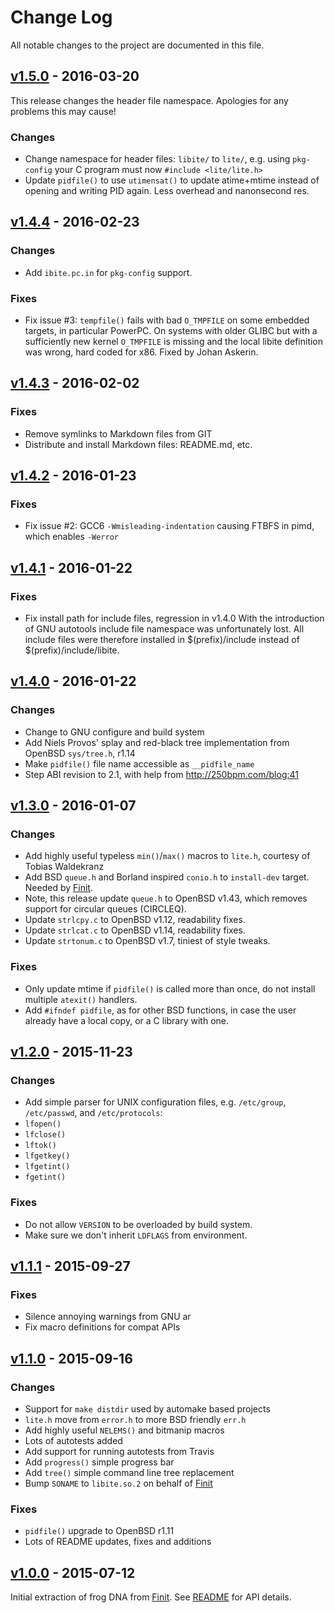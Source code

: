 Change Log
==========

All notable changes to the project are documented in this file.


[v1.5.0][] - 2016-03-20
-----------------------

This release changes the header file namespace.  Apologies for any
problems this may cause!

### Changes

- Change namespace for header files: `libite/` to `lite/`, e.g. using
  `pkg-config` your C program must now `#include <lite/lite.h>`
- Update `pidfile()` to use `utimensat()` to update atime+mtime instead
  of opening and writing PID again.  Less overhead and nanonsecond res.


[v1.4.4][] - 2016-02-23
-----------------------

### Changes
- Add `ibite.pc.in` for `pkg-config` support.

### Fixes
- Fix issue #3: `tempfile()` fails with bad `O_TMPFILE` on some embedded
  targets, in particular PowerPC.  On systems with older GLIBC but with
  a sufficiently new kernel `O_TMPFILE` is missing and the local libite
  definition was wrong, hard coded for x86.  Fixed by Johan Askerin.


[v1.4.3][] - 2016-02-02
-----------------------

### Fixes
- Remove symlinks to Markdown files from GIT
- Distribute and install Markdown files: README.md, etc.


[v1.4.2][] - 2016-01-23
-----------------------

### Fixes
- Fix issue #2: GCC6 `-Wmisleading-indentation` causing FTBFS in pimd,
  which enables `-Werror`


[v1.4.1][] - 2016-01-22
-----------------------

### Fixes
- Fix install path for include files, regression in v1.4.0 With the
  introduction of GNU autotools include file namespace was unfortunately
  lost.  All include files were therefore installed in $(prefix)/include
  instead of $(prefix)/include/libite.


[v1.4.0][] - 2016-01-22
-----------------------

### Changes
- Change to GNU configure and build system
- Add Niels Provos' splay and red-black tree implementation from OpenBSD
  `sys/tree.h`, r1.14
- Make `pidfile()` file name accessible as `__pidfile_name`
- Step ABI revision to 2.1, with help from http://250bpm.com/blog:41


[v1.3.0][] - 2016-01-07
-----------------------

### Changes
- Add highly useful typeless `min()`/`max()` macros to `lite.h`,
  courtesy of Tobias Waldekranz
- Add BSD `queue.h` and Borland inspired `conio.h` to `install-dev`
  target.  Needed by [Finit][].
- Note, this release update `queue.h` to OpenBSD v1.43, which removes
  support for circular queues (CIRCLEQ).
- Update `strlcpy.c` to OpenBSD v1.12, readability fixes.
- Update `strlcat.c` to OpenBSD v1.14, readability fixes.
- Update `strtonum.c` to OpenBSD v1.7, tiniest of style tweaks.

### Fixes
- Only update mtime if `pidfile()` is called more than once, do not
  install multiple `atexit()` handlers.
- Add `#ifndef pidfile`, as for other BSD functions, in case the user
  already have a local copy, or a C library with one.


[v1.2.0][] - 2015-11-23
-----------------------

### Changes
-  Add simple parser for UNIX configuration files, e.g. `/etc/group`,
   `/etc/passwd`, and `/etc/protocols`:
  - `lfopen()`
  - `lfclose()`
  - `lftok()`
  - `lfgetkey()`
  - `lfgetint()`
  - `fgetint()`

### Fixes
- Do not allow `VERSION` to be overloaded by build system.
- Make sure we don't inherit `LDFLAGS` from environment.


[v1.1.1][] - 2015-09-27
-----------------------

### Fixes
* Silence annoying warnings from GNU ar
* Fix macro definitions for compat APIs


[v1.1.0][] - 2015-09-16
-----------------------

### Changes
- Support for `make distdir` used by automake based projects
- `lite.h` move from `error.h` to more BSD friendly `err.h`
- Add highly useful `NELEMS()` and bitmanip macros
- Lots of autotests added
- Add support for running autotests from Travis
- Add `progress()` simple progress bar
- Add `tree()` simple command line tree replacement
- Bump `SONAME` to `libite.so.2` on behalf of [Finit][]

### Fixes
- `pidfile()` upgrade to OpenBSD r1.11
- Lots of README updates, fixes and additions


[v1.0.0][] - 2015-07-12
-----------------------

Initial extraction of frog DNA from [Finit][].  See [README][] for API details.


[UNRELEASED]: https://github.com/troglobit/libite/compare/v1.5.0...HEAD
[v1.5.0]: https://github.com/troglobit/libite/compare/v1.4.4...v1.5.0
[v1.4.4]: https://github.com/troglobit/libite/compare/v1.4.3...v1.4.4
[v1.4.3]: https://github.com/troglobit/libite/compare/v1.4.2...v1.4.3
[v1.4.2]: https://github.com/troglobit/libite/compare/v1.4.1...v1.4.2
[v1.4.1]: https://github.com/troglobit/libite/compare/v1.4.0...v1.4.1
[v1.4.0]: https://github.com/troglobit/libite/compare/v1.3.0...v1.4.0
[v1.3.0]: https://github.com/troglobit/libite/compare/v1.2.0...v1.3.0
[v1.2.0]: https://github.com/troglobit/libite/compare/v1.1.1...v1.2.0
[v1.1.1]: https://github.com/troglobit/libite/compare/v1.1.0...v1.1.1
[v1.1.0]: https://github.com/troglobit/libite/compare/v1.0.0...v1.1.0
[v1.0.0]: https://github.com/troglobit/libite/compare/TAIL...v1.0.0
[Finit]:  https://github.com/troglobit/finit/
[README]: https://github.com/troglobit/libite/blob/v1.0.0/README.md

<!--
  -- Local Variables:
  -- mode: markdown
  -- End:
  -->
